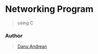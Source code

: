 # Networking Program
> using C

### Author
> <a href="https://me-danuandrean.github.io/"> Danu Andrean</a>

